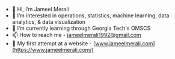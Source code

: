 - 👋 Hi, I’m Jameel Merali
- 👀 I’m interested in operations, statistics, machine learning, data analytics, & data visualization 
- 🌱 I’m currently learning through Georgia Tech's OMSCS
- 📫 How to reach me - jameelmerali1992@gmail.com
- 🤠 My first attempt at a website - [www.jameelmerali.com](https://www.jameelmerali.com/)
